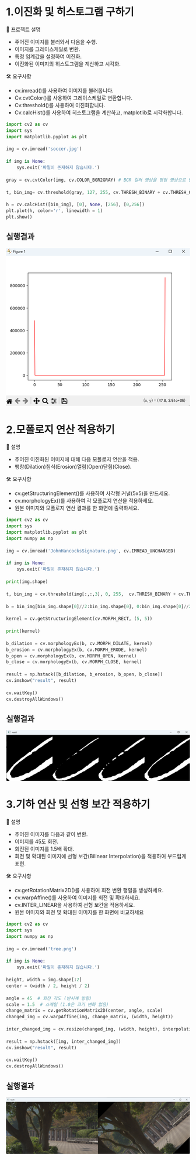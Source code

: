 # 1.이진화 및 히스토그램 구하기
📖 프로젝트 설명
* 주어진 이미지를 불러와서 다음을 수행.
* 이미지를 그레이스케일로 변환.
* 특정 임계값을 설정하여 이진화.
* 이진화된 이미지의 히스토그램을 계산하고 시각화.


🛠️ 요구사항
* cv.imread()를 사용하여 이미지를 불러옵니다.
* Cv.cvtColor()를 사용하여 그레이스케일로 변환합니다.
* Cv.threshold()를 사용하여 이진화합니다.
* Cv.calcHist()를 사용하여 히스토그램을 계산하고, matplotlib로 시각화합니다.

```python
import cv2 as cv
import sys
import matplotlib.pyplot as plt

img = cv.imread('soccer.jpg')

if img is None:
    sys.exit('파일이 존재하지 않습니다.')

gray = cv.cvtColor(img, cv.COLOR_BGR2GRAY) # BGR 컬러 영상을 명암 영상으로 변환

t, bin_img= cv.threshold(gray, 127, 255, cv.THRESH_BINARY + cv.THRESH_OTSU)

h = cv.calcHist([bin_img], [0], None, [256], [0,256])
plt.plot(h, color='r', linewidth = 1)
plt.show()
```

## 실행결과
![1_result.png](https://github.com/wonderdh/ComputerVision/blob/main/3%EC%A3%BC%EC%B0%A8/1_result.png)


# 2.모폴로지 연산 적용하기

📖 설명
* 주어진 이진화된 이미지에 대해 다음 모폴로지 연산을 적용.
* 팽창(Dilation)침식(Erosion)열림(Open)닫힘(Close).


🛠️ 요구사항
* cv.getStructuringElement()를 사용하여 사각형 커널(5x5)을 만드세요.
* cv.morphologyEx()를 사용하여 각 모폴로지 연산을 적용하세요.
* 원본 이미지와 모폴로지 연산 결과를 한 화면에 출력하세요.

```python
import cv2 as cv
import sys
import matplotlib.pyplot as plt
import numpy as np

img = cv.imread('JohnHancocksSignature.png', cv.IMREAD_UNCHANGED)

if img is None:
    sys.exit('파일이 존재하지 않습니다.')

print(img.shape)

t, bin_img = cv.threshold(img[:,:,3], 0, 255,  cv.THRESH_BINARY + cv.THRESH_OTSU)

b = bin_img[bin_img.shape[0]//2:bin_img.shape[0], 0:bin_img.shape[0]//2+1]

kernel = cv.getStructuringElement(cv.MORPH_RECT, (5, 5))

print(kernel)

b_dilation = cv.morphologyEx(b, cv.MORPH_DILATE, kernel)
b_erosion = cv.morphologyEx(b, cv.MORPH_ERODE, kernel)
b_open = cv.morphologyEx(b, cv.MORPH_OPEN, kernel)
b_close = cv.morphologyEx(b, cv.MORPH_CLOSE, kernel)

result = np.hstack([b_dilation, b_erosion, b_open, b_close])
cv.imshow("result", result)

cv.waitKey()
cv.destroyAllWindows()
```

## 실행결과
![2_result.png](https://github.com/wonderdh/ComputerVision/blob/main/3%EC%A3%BC%EC%B0%A8/2_result.png)

# 3.기하 연산 및 선형 보간 적용하기

📖 설명
* 주어진 이미지를 다음과 같이 변환.
* 이미지를 45도 회전.
* 회전된 이미지를 1.5배 확대.
* 회전 및 확대된 이미지에 선형 보간(Bilinear Interpolation)을 적용하여 부드럽게 표현.


🛠️ 요구사항
* cv.getRotationMatrix2D()를 사용하여 회전 변환 행렬을 생성하세요.
* cv.warpAffine()를 사용하여 이미지를 회전 및 확대하세요.
* cv.INTER_LINEAR을 사용하여 선형 보간을 적용하세요.
* 원본 이미지와 회전 및 확대된 이미지를 한 화면에 비교하세요

```python
import cv2 as cv
import sys
import numpy as np

img = cv.imread('tree.png')

if img is None:
    sys.exit('파일이 존재하지 않습니다.')

height, width = img.shape[:2]
center = (width / 2, height / 2)

angle = 45  # 회전 각도 (반시계 방향)
scale = 1.5  # 스케일 (1.0은 크기 변화 없음)
change_matrix = cv.getRotationMatrix2D(center, angle, scale)
changed_img = cv.warpAffine(img, change_matrix, (width, height))

inter_changed_img = cv.resize(changed_img, (width, height), interpolation=cv.INTER_LINEAR)

result = np.hstack([img, inter_changed_img])
cv.imshow("result", result)

cv.waitKey()
cv.destroyAllWindows()

```

## 실행결과
![3_result.png](https://github.com/wonderdh/ComputerVision/blob/main/3%EC%A3%BC%EC%B0%A8/3_result.png)




